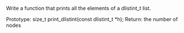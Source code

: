 Write a function that prints all the elements of a dlistint_t list.

Prototype: size_t print_dlistint(const dlistint_t *h);
Return: the number of nodes
